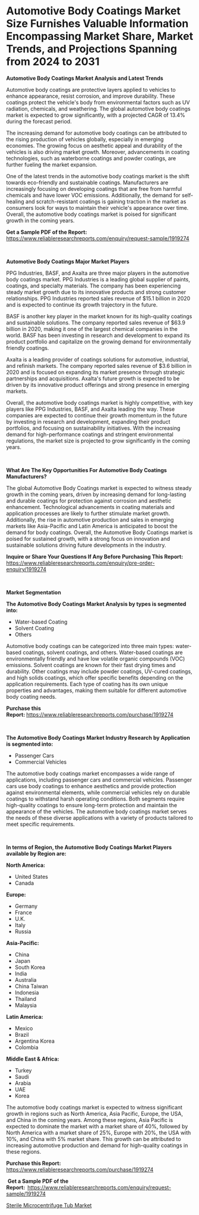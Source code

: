 <p><h1>Automotive Body Coatings Market Size Furnishes Valuable Information Encompassing Market Share, Market Trends, and Projections Spanning from 2024 to 2031</h1></p><p><strong>Automotive Body Coatings Market Analysis and Latest Trends</strong></p>
<p><p>Automotive body coatings are protective layers applied to vehicles to enhance appearance, resist corrosion, and improve durability. These coatings protect the vehicle's body from environmental factors such as UV radiation, chemicals, and weathering. The global automotive body coatings market is expected to grow significantly, with a projected CAGR of 13.4% during the forecast period. </p><p>The increasing demand for automotive body coatings can be attributed to the rising production of vehicles globally, especially in emerging economies. The growing focus on aesthetic appeal and durability of the vehicles is also driving market growth. Moreover, advancements in coating technologies, such as waterborne coatings and powder coatings, are further fueling the market expansion.</p><p>One of the latest trends in the automotive body coatings market is the shift towards eco-friendly and sustainable coatings. Manufacturers are increasingly focusing on developing coatings that are free from harmful chemicals and have lower VOC emissions. Additionally, the demand for self-healing and scratch-resistant coatings is gaining traction in the market as consumers look for ways to maintain their vehicle's appearance over time. Overall, the automotive body coatings market is poised for significant growth in the coming years.</p></p>
<p><strong>Get a Sample PDF of the Report:&nbsp;</strong> <a href="https://www.reliableresearchreports.com/enquiry/request-sample/1919274">https://www.reliableresearchreports.com/enquiry/request-sample/1919274</a></p>
<p>&nbsp;</p>
<p><strong>Automotive Body Coatings Major Market Players</strong></p>
<p><p>PPG Industries, BASF, and Axalta are three major players in the automotive body coatings market. PPG Industries is a leading global supplier of paints, coatings, and specialty materials. The company has been experiencing steady market growth due to its innovative products and strong customer relationships. PPG Industries reported sales revenue of $15.1 billion in 2020 and is expected to continue its growth trajectory in the future.</p><p>BASF is another key player in the market known for its high-quality coatings and sustainable solutions. The company reported sales revenue of $63.9 billion in 2020, making it one of the largest chemical companies in the world. BASF has been investing in research and development to expand its product portfolio and capitalize on the growing demand for environmentally friendly coatings.</p><p>Axalta is a leading provider of coatings solutions for automotive, industrial, and refinish markets. The company reported sales revenue of $3.6 billion in 2020 and is focused on expanding its market presence through strategic partnerships and acquisitions. Axalta's future growth is expected to be driven by its innovative product offerings and strong presence in emerging markets.</p><p>Overall, the automotive body coatings market is highly competitive, with key players like PPG Industries, BASF, and Axalta leading the way. These companies are expected to continue their growth momentum in the future by investing in research and development, expanding their product portfolios, and focusing on sustainability initiatives. With the increasing demand for high-performance coatings and stringent environmental regulations, the market size is projected to grow significantly in the coming years.</p></p>
<p>&nbsp;</p>
<p><strong>What Are The Key Opportunities For Automotive Body Coatings Manufacturers?</strong></p>
<p><p>The global Automotive Body Coatings market is expected to witness steady growth in the coming years, driven by increasing demand for long-lasting and durable coatings for protection against corrosion and aesthetic enhancement. Technological advancements in coating materials and application processes are likely to further stimulate market growth. Additionally, the rise in automotive production and sales in emerging markets like Asia-Pacific and Latin America is anticipated to boost the demand for body coatings. Overall, the Automotive Body Coatings market is poised for sustained growth, with a strong focus on innovation and sustainable solutions driving future developments in the industry.</p></p>
<p><strong>Inquire or Share Your Questions If Any Before Purchasing This Report:</strong> <a href="https://www.reliableresearchreports.com/enquiry/pre-order-enquiry/1919274">https://www.reliableresearchreports.com/enquiry/pre-order-enquiry/1919274</a></p>
<p>&nbsp;</p>
<p><strong>Market Segmentation</strong></p>
<p><strong>The Automotive Body Coatings Market Analysis by types is segmented into:</strong></p>
<p><ul><li>Water-based Coating</li><li>Solvent Coating</li><li>Others</li></ul></p>
<p><p>Automotive body coatings can be categorized into three main types: water-based coatings, solvent coatings, and others. Water-based coatings are environmentally friendly and have low volatile organic compounds (VOC) emissions. Solvent coatings are known for their fast drying times and durability. Other coatings may include powder coatings, UV-cured coatings, and high solids coatings, which offer specific benefits depending on the application requirements. Each type of coating has its own unique properties and advantages, making them suitable for different automotive body coating needs.</p></p>
<p><strong>Purchase this Report:&nbsp;</strong><a href="https://www.reliableresearchreports.com/purchase/1919274">https://www.reliableresearchreports.com/purchase/1919274</a></p>
<p>&nbsp;</p>
<p><strong>The Automotive Body Coatings Market Industry Research by Application is segmented into:</strong></p>
<p><ul><li>Passenger Cars</li><li>Commercial Vehicles</li></ul></p>
<p><p>The automotive body coatings market encompasses a wide range of applications, including passenger cars and commercial vehicles. Passenger cars use body coatings to enhance aesthetics and provide protection against environmental elements, while commercial vehicles rely on durable coatings to withstand harsh operating conditions. Both segments require high-quality coatings to ensure long-term protection and maintain the appearance of the vehicles. The automotive body coatings market serves the needs of these diverse applications with a variety of products tailored to meet specific requirements.</p></p>
<p>&nbsp;</p>
<p><strong>In terms of Region, the Automotive Body Coatings Market Players available by Region are:</strong></p>
<p>
    <p> <strong> North America: </strong>
        <ul>
            <li>United States</li>
            <li>Canada</li>
        </ul>
        </p> 
    <p> <strong> Europe: </strong>
        <ul>
            <li>Germany</li>
            <li>France</li>
            <li>U.K.</li>
            <li>Italy</li>
            <li>Russia</li>
        </ul>
        </p> 
    <p> <strong> Asia-Pacific: </strong>
        <ul>
            <li>China</li>
            <li>Japan</li>
            <li>South Korea</li>
            <li>India</li>
            <li>Australia</li>
            <li>China Taiwan</li>
            <li>Indonesia</li>
            <li>Thailand</li>
            <li>Malaysia</li>
        </ul>
        </p> 
    <p> <strong> Latin America: </strong>
        <ul>
            <li>Mexico</li>
            <li>Brazil</li>
            <li>Argentina Korea</li>
            <li>Colombia</li>
        </ul>
        </p> 
    <p> <strong> Middle East & Africa: </strong>
        <ul>
            <li>Turkey</li>
            <li>Saudi</li>
            <li>Arabia</li>
            <li>UAE</li>
            <li>Korea</li>
        </ul>
    </p>
    </p>
<p><p>The automotive body coatings market is expected to witness significant growth in regions such as North America, Asia Pacific, Europe, the USA, and China in the coming years. Among these regions, Asia Pacific is expected to dominate the market with a market share of 40%, followed by North America with a market share of 25%, Europe with 20%, the USA with 10%, and China with 5% market share. This growth can be attributed to increasing automotive production and demand for high-quality coatings in these regions.</p></p>
<p><strong>Purchase this Report: </strong><a href="https://www.reliableresearchreports.com/purchase/1919274">https://www.reliableresearchreports.com/purchase/1919274</a></p>
<p>&nbsp;<strong>Get a Sample PDF of the Report:&nbsp;&nbsp;</strong><a href="https://www.reliableresearchreports.com/enquiry/request-sample/1919274">https://www.reliableresearchreports.com/enquiry/request-sample/1919274</a></p>
<p><strong></strong></p>
<p><p><a href="https://artistic-helicopter-ca9.notion.site/Sterile-Microcentrifuge-Tub-Market-Dynamics-2024-2031-Also-about-Its-Market-Trends-Projections-an-1cca93c4d1684d21a0290b60c3d55168">Sterile Microcentrifuge Tub Market</a></p></p>